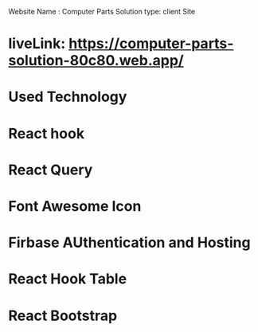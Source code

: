 Website Name : Computer Parts Solution
type: client Site

# liveLink: https://computer-parts-solution-80c80.web.app/

# Used Technology

# React hook

# React Query

# Font Awesome Icon

# Firbase AUthentication and Hosting

# React Hook Table

# React Bootstrap
